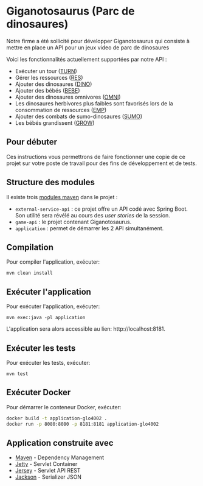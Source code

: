 # Giganotosaurus (Parc de dinosaures)

Notre firme a été sollicité pour développer Giganotosaurus qui consiste à mettre en place un API pour un jeux video de parc de dinosaures

Voici les fonctionnalités actuellement supportées par notre API :
* Exécuter un tour ([TURN](https://projet2021.qualitelogicielle.ca/stories/01_turn))
* Gérer les ressources ([RES](https://projet2021.qualitelogicielle.ca/stories/02_res))
* Ajouter des dinosaures ([DINO](https://projet2021.qualitelogicielle.ca/stories/03_dino)) 
* Ajouter des bébés ([BEBE](https://projet2021.qualitelogicielle.ca/stories/04_bebe))
* Ajouter des dinosaures omnivores ([OMNI](https://projet2021.qualitelogicielle.ca/stories/05_omni))
* Les dinosaures herbivores plus faibles sont favorisés lors de la consommation de ressources ([EMP](https://projet2021.qualitelogicielle.ca/stories/surprise_emp/))
* Ajouter des combats de sumo-dinosaures ([SUMO](https://projet2021.qualitelogicielle.ca/stories/06_sumo))
* Les bébés grandissent ([GROW](https://projet2021.qualitelogicielle.ca/stories/07_grow))

## Pour débuter

Ces instructions vous permettrons de faire fonctionner une copie de ce projet sur votre poste de travail pour des fins de développement et de tests.

## Structure des modules

Il existe trois [modules maven](https://maven.apache.org/guides/mini/guide-multiple-modules.html) dans le projet : 

* `external-service-api` : ce projet offre un API codé avec Spring Boot. Son utilité sera révélé au cours des _user stories_ de la session.
* `game-api` : le projet contenant Giganotosaurus.
* `application` : permet de démarrer les 2 API simultanément.
 
## Compilation

Pour compiler l'application, exécuter:
```
mvn clean install
```

## Exécuter l'application

Pour exécuter l'application, exécuter:
```
mvn exec:java -pl application
```
L'application sera alors accessible au lien: http://localhost:8181.

## Exécuter les tests

Pour exécuter les tests, exécuter:
```
mvn test
```

## Exécuter Docker

Pour démarrer le conteneur Docker, exécuter:
```bash
docker build -t application-glo4002 .
docker run -p 8080:8080 -p 8181:8181 application-glo4002
```

## Application construite avec

* [Maven](https://maven.apache.org/) - Dependency Management
* [Jetty](https://www.eclipse.org/jetty/) - Servlet Container
* [Jersey](https://jersey.github.io/) - Servlet API REST
* [Jackson](https://www.baeldung.com/jackson) - Serializer JSON
